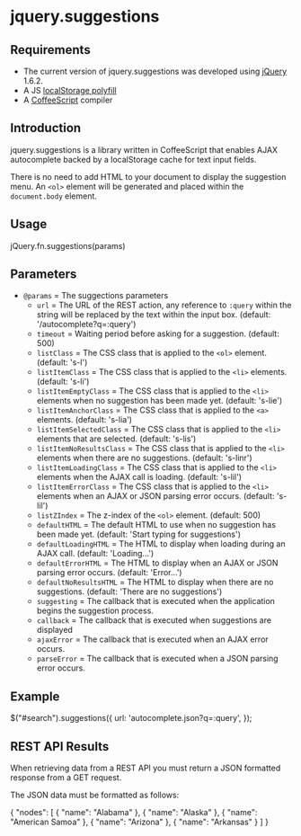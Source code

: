 jquery.suggestions
==================

Requirements
------------
* The current version of jquery.suggestions was developed using [jQuery](http://jquery.com) 1.6.2.
* A JS [localStorage polyfill](https://gist.github.com/350433)
* A [CoffeeScript](http://jashkenas.github.com/coffee-script/) compiler

Introduction
------------
jquery.suggestions is a library written in CoffeeScript that enables AJAX autocomplete backed by a localStorage cache for text input fields.

There is no need to add HTML to your document to display the suggestion menu. An `<ol>` element will be generated and placed within the `document.body` element.
  
  <ol class="s-l" style="display: none; position: absolute; z-index: 500; ">
    <li class="s-lie">Start typing for suggestions</li>
  </ol>

Usage
-----
  jQuery.fn.suggestions(params)
  
Parameters
----------
* `@params` = The suggections parameters
  * `url` = The URL of the REST action, any reference to `:query` within the string will be replaced by the text within the input box. (default: '/autocomplete?q=:query')
  * `timeout` = Waiting period before asking for a suggestion. (default: 500)
  * `listClass` = The CSS class that is applied to the `<ol>` element. (default: 's-l')
  * `listItemClass` = The CSS class that is applied to the `<li>` elements. (default: 's-li')
  * `listItemEmptyClass` = The CSS class that is applied to the `<li>` elements when no suggestion has been made yet. (default: 's-lie')
  * `listItemAnchorClass` = The CSS class that is applied to the `<a>` elements. (default: 's-lia')
  * `listItemSelectedClass` = The CSS class that is applied to the `<li>` elements that are selected. (default: 's-lis')
  * `listItemNoResultsClass` = The CSS class that is applied to the `<li>` elements when there are no suggestions. (default: 's-linr')
  * `listItemLoadingClass` = The CSS class that is applied to the `<li>` elements when the AJAX call is loading. (default: 's-lil')
  * `listItemErrorClass` = The CSS class that is applied to the `<li>` elements when an AJAX or JSON parsing error occurs. (default: 's-lil')
  * `listZIndex` = The z-index of the `<ol>` element. (default: 500)
  * `defaultHTML` = The default HTML to use when no suggestion has been made yet. (default: 'Start typing for suggestions')
  * `defaultLoadingHTML` = The HTML to display when loading during an AJAX call. (default: 'Loading...')
  * `defaultErrorHTML` = The HTML to display when an AJAX or JSON parsing error occurs. (default: 'Error...')
  * `defaultNoResultsHTML` = The HTML to display when there are no suggestions. (default: 'There are no suggestions')
  * `suggesting` = The callback that is executed when the application begins the suggestion process.
  * `callback` = The callback that is executed when suggestions are displayed
  * `ajaxError` = The callback that is executed when an AJAX error occurs.
  * `parseError` = The callback that is executed when a JSON parsing error occurs.
  

Example
-------
  $("#search").suggestions({
    url: 'autocomplete.json?q=:query',
  });

REST API Results
----------------
When retrieving data from a REST API you must return a JSON formatted response from a GET request.

The JSON data must be formatted as follows:

  {
    "nodes": [
      { "name": "Alabama" },
      { "name": "Alaska" },
      { "name": "American Samoa" },
      { "name": "Arizona" },
      { "name": "Arkansas" }
    ]
  }
